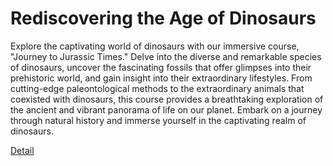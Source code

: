 # Rediscovering the Age of Dinosaurs

Explore the captivating world of dinosaurs with our immersive course, "Journey to Jurassic Times." Delve into the diverse and remarkable species of dinosaurs, uncover the fascinating fossils that offer glimpses into their prehistoric world, and gain insight into their extraordinary lifestyles. From cutting-edge paleontological methods to the extraordinary animals that coexisted with dinosaurs, this course provides a breathtaking exploration of the ancient and vibrant panorama of life on our planet. Embark on a journey through natural history and immerse yourself in the captivating realm of dinosaurs. 

[Detail](https://eduitfree.com/courses/rediscovering-the-age-of-dinosaurs)